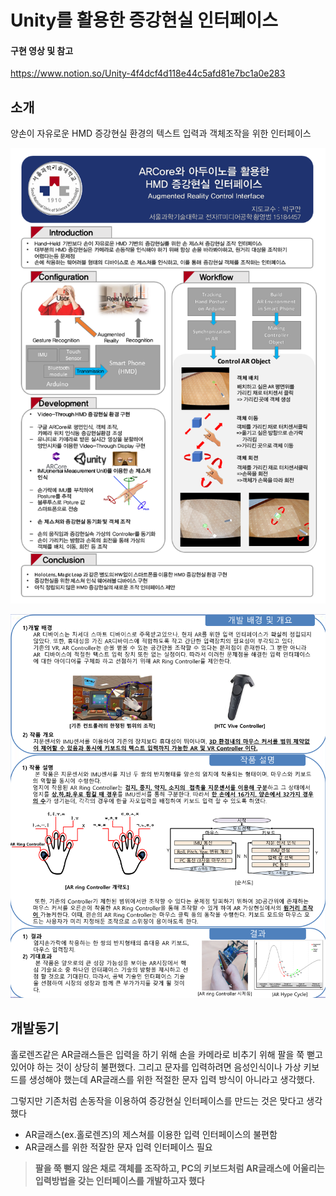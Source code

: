 Unity를 활용한 증강현실 인터페이스
===

#### 구현 영상 및 참고
https://www.notion.so/Unity-4f4dcf4d118e44c5afd81e7bc1a0e283

## 소개
양손이 자유로운 HMD 증강현실 환경의 텍스트 입력과 객체조작을 위한 인터페이스


<img src="AR_Object_Control.PNG" alt="AR_Object_Control"></img>


<img src="./AR_Text_Input.PNG" alt="AR_Text_Input"></img>


## 개발동기
홀로렌즈같은 AR글래스들은 입력을 하기 위해 손을 카메라로 비추기 위해 팔을 쭉 뻗고 있어야 하는 것이 상당히 불편했다. 그리고 문자를 입력하려면 음성인식이나 가상 키보드를 생성해야 했는데 AR글래스를 위한 적절한 문자 입력 방식이 아니라고 생각했다.

그렇지만 기존처럼 손동작을 이용하여 증강현실 인터페이스를 만드는 것은 맞다고 생각했다

- AR글래스(ex.홀로렌즈)의 제스쳐를 이용한 입력 인터페이스의 불편함
- AR글래스를 위한 적잘한 문자 입력 인터페이스 필요

> **팔을 쭉 뻗지 않은 채로 객체를 조작하고, PC의 키보드처럼 AR글래스에 어울리는 입력방법을 갖는 인터페이스를 개발하고자 했다**